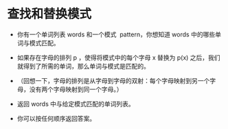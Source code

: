 # 查找和替换模式

- 你有一个单词列表 words 和一个模式  pattern，你想知道 words 中的哪些单词与模式匹配。

- 如果存在字母的排列 p ，使得将模式中的每个字母 x 替换为 p(x) 之后，我们就得到了所需的单词，那么单词与模式是匹配的。

- （回想一下，字母的排列是从字母到字母的双射：每个字母映射到另一个字母，没有两个字母映射到同一个字母。）

- 返回 words 中与给定模式匹配的单词列表。

- 你可以按任何顺序返回答案。
